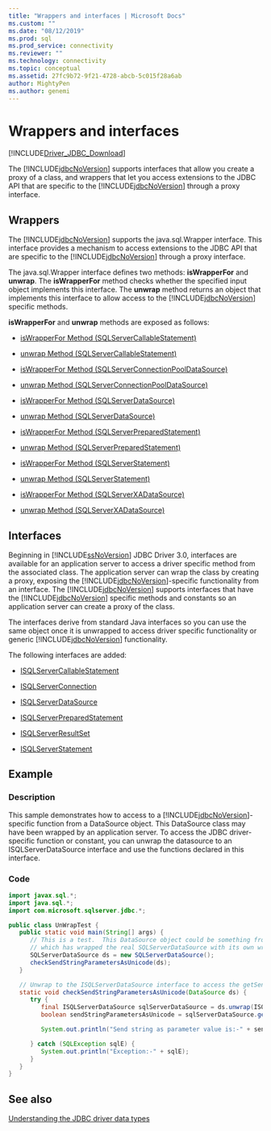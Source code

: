 ```yaml
---
title: "Wrappers and interfaces | Microsoft Docs"
ms.custom: ""
ms.date: "08/12/2019"
ms.prod: sql
ms.prod_service: connectivity
ms.reviewer: ""
ms.technology: connectivity
ms.topic: conceptual
ms.assetid: 27fc9b72-9f21-4728-abcb-5c015f28a6ab
author: MightyPen
ms.author: genemi
---
```


# Wrappers and interfaces

[!INCLUDE[Driver_JDBC_Download](../../includes/driver_jdbc_download.md)]

The [!INCLUDE[jdbcNoVersion](../../includes/jdbcnoversion_md.md)] supports interfaces that allow you create a proxy of a class, and wrappers that let you access extensions to the JDBC API that are specific to the [!INCLUDE[jdbcNoVersion](../../includes/jdbcnoversion_md.md)] through a proxy interface.

## Wrappers

The [!INCLUDE[jdbcNoVersion](../../includes/jdbcnoversion_md.md)] supports the java.sql.Wrapper interface. This interface provides a mechanism to access extensions to the JDBC API that are specific to the [!INCLUDE[jdbcNoVersion](../../includes/jdbcnoversion_md.md)] through a proxy interface.

The java.sql.Wrapper interface defines two methods: **isWrapperFor** and **unwrap**. The **isWrapperFor** method checks whether the specified input object implements this interface. The **unwrap** method returns an object that implements this interface to allow access to the [!INCLUDE[jdbcNoVersion](../../includes/jdbcnoversion_md.md)] specific methods.

**isWrapperFor** and **unwrap** methods are exposed as follows:

- [isWrapperFor Method &#40;SQLServerCallableStatement&#41;](../../connect/jdbc/reference/iswrapperfor-method-sqlservercallablestatement.md)

- [unwrap Method &#40;SQLServerCallableStatement&#41;](../../connect/jdbc/reference/unwrap-method-sqlservercallablestatement.md)

- [isWrapperFor Method &#40;SQLServerConnectionPoolDataSource&#41;](../../connect/jdbc/reference/iswrapperfor-method-sqlserverconnectionpooldatasource.md)

- [unwrap Method &#40;SQLServerConnectionPoolDataSource&#41;](../../connect/jdbc/reference/unwrap-method-sqlserverconnectionpooldatasource.md)

- [isWrapperFor Method &#40;SQLServerDataSource&#41;](../../connect/jdbc/reference/iswrapperfor-method-sqlserverdatasource.md)

- [unwrap Method &#40;SQLServerDataSource&#41;](../../connect/jdbc/reference/unwrap-method-sqlserverdatasource.md)

- [isWrapperFor Method &#40;SQLServerPreparedStatement&#41;](../../connect/jdbc/reference/iswrapperfor-method-sqlserverpreparedstatement.md)

- [unwrap Method &#40;SQLServerPreparedStatement&#41;](../../connect/jdbc/reference/unwrap-method-sqlserverpreparedstatement.md)

- [isWrapperFor Method &#40;SQLServerStatement&#41;](../../connect/jdbc/reference/iswrapperfor-method-sqlserverstatement.md)

- [unwrap Method &#40;SQLServerStatement&#41;](../../connect/jdbc/reference/unwrap-method-sqlserverstatement.md)

- [isWrapperFor Method &#40;SQLServerXADataSource&#41;](../../connect/jdbc/reference/iswrapperfor-method-sqlserverxadatasource.md)

- [unwrap Method &#40;SQLServerXADataSource&#41;](../../connect/jdbc/reference/unwrap-method-sqlserverxadatasource.md)

## Interfaces

Beginning in [!INCLUDE[ssNoVersion](../../includes/ssnoversion-md.md)] JDBC Driver 3.0, interfaces are available for an application server to access a driver specific method from the associated class. The application server can wrap the class by creating a proxy, exposing the [!INCLUDE[jdbcNoVersion](../../includes/jdbcnoversion_md.md)]-specific functionality from an interface. The [!INCLUDE[jdbcNoVersion](../../includes/jdbcnoversion_md.md)] supports interfaces that have the [!INCLUDE[jdbcNoVersion](../../includes/jdbcnoversion_md.md)] specific methods and constants so an application server can create a proxy of the class.

The interfaces derive from standard Java interfaces so you can use the same object once it is unwrapped to access driver specific functionality or generic [!INCLUDE[jdbcNoVersion](../../includes/jdbcnoversion_md.md)] functionality.

The following interfaces are added:

- [ISQLServerCallableStatement](../../connect/jdbc/reference/isqlservercallablestatement-interface.md)

- [ISQLServerConnection](../../connect/jdbc/reference/isqlserverconnection-interface.md)

- [ISQLServerDataSource](../../connect/jdbc/reference/isqlserverdatasource-interface.md)

- [ISQLServerPreparedStatement](../../connect/jdbc/reference/isqlserverpreparedstatement-interface.md)

- [ISQLServerResultSet](../../connect/jdbc/reference/isqlserverresultset-interface.md)

- [ISQLServerStatement](../../connect/jdbc/reference/isqlserverstatement-interface.md)

## Example

### Description

This sample demonstrates how to access to a [!INCLUDE[jdbcNoVersion](../../includes/jdbcnoversion_md.md)]-specific function from a DataSource object. This DataSource class may have been wrapped by an application server. To access the JDBC driver-specific function or constant, you can unwrap the datasource to an ISQLServerDataSource interface and use the functions declared in this interface.

### Code

```java
import javax.sql.*;  
import java.sql.*;  
import com.microsoft.sqlserver.jdbc.*;  

public class UnWrapTest {  
   public static void main(String[] args) {  
      // This is a test.  This DataSource object could be something from an appserver
      // which has wrapped the real SQLServerDataSource with its own wrapper  
      SQLServerDataSource ds = new SQLServerDataSource();  
      checkSendStringParametersAsUnicode(ds);  
   }  

   // Unwrap to the ISQLServerDataSource interface to access the getSendStringParametersAsUnicode function  
   static void checkSendStringParametersAsUnicode(DataSource ds) {  
      try {  
         final ISQLServerDataSource sqlServerDataSource = ds.unwrap(ISQLServerDataSource.class);  
         boolean sendStringParametersAsUnicode = sqlServerDataSource.getSendStringParametersAsUnicode();  

         System.out.println("Send string as parameter value is:-" + sendStringParametersAsUnicode);  

      } catch (SQLException sqlE) {  
         System.out.println("Exception:-" + sqlE);  
      }  
   }  
}  
```

## See also

[Understanding the JDBC driver data types](../../connect/jdbc/understanding-the-jdbc-driver-data-types.md)
